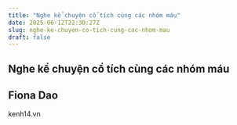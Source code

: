```yaml
---
title: "Nghe kể chuyện cổ tích cùng các nhóm máu"
date: 2025-06-12T22:30:27Z
slug: nghe-ke-chuyen-co-tich-cung-cac-nhom-mau
draft: false
---
```


## Nghe kể chuyện cổ tích cùng các nhóm máu

## Fiona Dao

kenh14.vn